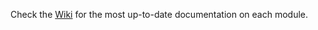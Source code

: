 Check the [Wiki](https://github.com/Hyomoto/FASTv33/wiki) for the most up-to-date documentation on each module.
